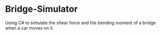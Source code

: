 # Bridge-Simulator
Using C# to simulate the shear force and the bending moment of a bridge when a car moves on it.

